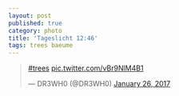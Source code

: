 ```yaml
---
layout: post
published: true
category: photo
title: 'Tageslicht 12:46'
tags: trees baeume
---
```

<blockquote class=""twitter-tweet""><p lang=""und"" dir=""ltr""><a href=""https://twitter.com/hashtag/trees?src=hash"">#trees</a> <a href=""https://t.co/vBr9NlM4B1"">pic.twitter.com/vBr9NlM4B1</a></p>&mdash; DR3WH0 (@DR3WH0) <a href=""https://twitter.com/DR3WH0/status/824689933994590208"">January 26, 2017</a></blockquote>
<script async src=""//platform.twitter.com/widgets.js"" charset=""utf-8""></script>
